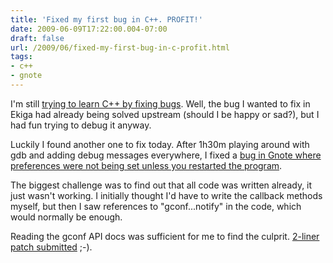 ```yaml
---
title: 'Fixed my first bug in C++. PROFIT!'
date: 2009-06-09T17:22:00.004-07:00
draft: false
url: /2009/06/fixed-my-first-bug-in-c-profit.html
tags: 
- c++
- gnote
---
```


I'm still [trying to learn C++ by fixing bugs](http://i-admin.blogspot.com/2009/06/having-fan-while-trying-to-learn-c.html). Well, the bug I wanted to fix in Ekiga had already being solved upstream (should I be happy or sad?), but I had fun trying to debug it anyway.  
  
Luckily I found another one to fix today. After 1h30m playing around with gdb and adding debug messages everywhere, I fixed a [bug in Gnote where preferences were not being set unless you restarted the program](http://bugzilla.gnome.org/show_bug.cgi?id=582789).  
  
The biggest challenge was to find out that all code was written already, it just wasn't working. I initially thought I'd have to write the callback methods myself, but then I saw references to "gconf...notify" in the code, which would normally be enough.  
  
Reading the gconf API docs was sufficient for me to find the culprit. [2-liner patch submitted](http://git.gnome.org/cgit/gnote/commit/?id=22e48c6de1373c73f64196b29f7d1b274d1300b4) ;-).
